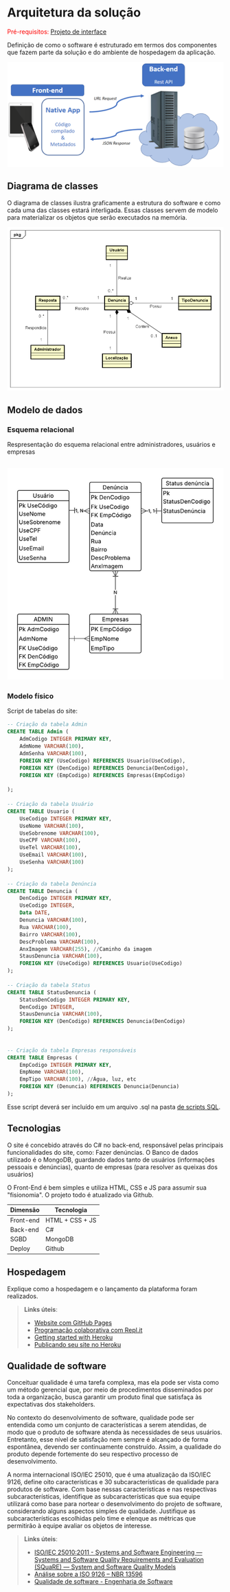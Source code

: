 # Arquitetura da solução

<span style="color:red">Pré-requisitos: <a href="04-Projeto-interface.md"> Projeto de interface</a></span>

Definição de como o software é estruturado em termos dos componentes que fazem parte da solução e do ambiente de hospedagem da aplicação.

![Arquitetura da Solução](images/arquitetura.png)

## Diagrama de classes

O diagrama de classes ilustra graficamente a estrutura do software e como cada uma das classes estará interligada. Essas classes servem de modelo para materializar os objetos que serão executados na memória.

![image](images/Diagrama_de_classes.png)

##  Modelo de dados

### Esquema relacional

Respresentação do esquema relacional entre administradores, usuários e empresas 
 
![Modelo Relacional](images/Diagrama_Entidade_Relacionamento.png)
---

### Modelo físico

Script de tabelas do site:

```sql
-- Criação da tabela Admin
CREATE TABLE Admin (
    AdmCodigo INTEGER PRIMARY KEY,
    AdmNome VARCHAR(100),
    AdmSenha VARCHAR(100),
    FOREIGN KEY (UseCodigo) REFERENCES Usuario(UseCodigo),
    FOREIGN KEY (DenCodigo) REFERENCES Denuncia(DenCodigo),
    FOREIGN KEY (EmpCodigo) REFERENCES Empresas(EmpCodigo)
    
);

-- Criação da tabela Usuário
CREATE TABLE Usuario (
    UseCodigo INTEGER PRIMARY KEY,
    UseNome VARCHAR(100),
    UseSobrenome VARCHAR(100),
    UseCPF VARCHAR(100),
    UseTel VARCHAR(100),
    UseEmail VARCHAR(100),
    UseSenha VARCHAR(100)
);

-- Criação da tabela Denúncia
CREATE TABLE Denuncia (
    DenCodigo INTEGER PRIMARY KEY,
    UseCodigo INTEGER,
    Data DATE,
    Denuncia VARCHAR(100),
    Rua VARCHAR(100),
    Bairro VARCHAR(100),
    DescProblema VARCHAR(100),
    AnxImagem VARCHAR(255), //Caminho da imagem
    StausDenuncia VARCHAR(100),
    FOREIGN KEY (UseCodigo) REFERENCES Usuario(UseCodigo)
);

-- Criação da tabela Status
CREATE TABLE StatusDenuncia (
    StatusDenCodigo INTEGER PRIMARY KEY,
    DenCodigo INTEGER,
    StausDenuncia VARCHAR(100),
    FOREIGN KEY (DenCodigo) REFERENCES Denuncia(DenCodigo)
);


-- Criação da tabela Empresas responsáveis
CREATE TABLE Empresas (
    EmpCodigo INTEGER PRIMARY KEY,
    EmpNome VARCHAR(100),
    EmpTipo VARCHAR(100), //Água, luz, etc
    FOREIGN KEY (Denuncia) REFERENCES Denuncia(Denuncia)
);
```
Esse script deverá ser incluído em um arquivo .sql na pasta [de scripts SQL](../src/db).


## Tecnologias

O site é concebido através do C# no back-end, responsável pelas principais funcionalidades do site, como: Fazer denúncias. O Banco de dados utilizado é o MongoDB, guardando dados tanto de usuários (informações pessoais e denúncias), quanto de empresas (para resolver as queixas dos usuários)

O Front-End é bem simples e utiliza HTML, CSS e JS para assumir sua "fisionomia". O projeto todo é atualizado via Github.


| **Dimensão**   | **Tecnologia**  |
| ---            | ---             |
| Front-end      | HTML + CSS + JS |
| Back-end       | C#        |
| SGBD           | MongoDB           |
| Deploy         | Github          |


## Hospedagem

Explique como a hospedagem e o lançamento da plataforma foram realizados.

> **Links úteis**:
> - [Website com GitHub Pages](https://pages.github.com/)
> - [Programação colaborativa com Repl.it](https://repl.it/)
> - [Getting started with Heroku](https://devcenter.heroku.com/start)
> - [Publicando seu site no Heroku](http://pythonclub.com.br/publicando-seu-hello-world-no-heroku.html)

## Qualidade de software

Conceituar qualidade é uma tarefa complexa, mas ela pode ser vista como um método gerencial que, por meio de procedimentos disseminados por toda a organização, busca garantir um produto final que satisfaça às expectativas dos stakeholders.

No contexto do desenvolvimento de software, qualidade pode ser entendida como um conjunto de características a serem atendidas, de modo que o produto de software atenda às necessidades de seus usuários. Entretanto, esse nível de satisfação nem sempre é alcançado de forma espontânea, devendo ser continuamente construído. Assim, a qualidade do produto depende fortemente do seu respectivo processo de desenvolvimento.

A norma internacional ISO/IEC 25010, que é uma atualização da ISO/IEC 9126, define oito características e 30 subcaracterísticas de qualidade para produtos de software. Com base nessas características e nas respectivas subcaracterísticas, identifique as subcaracterísticas que sua equipe utilizará como base para nortear o desenvolvimento do projeto de software, considerando alguns aspectos simples de qualidade. Justifique as subcaracterísticas escolhidas pelo time e elenque as métricas que permitirão à equipe avaliar os objetos de interesse.

> **Links úteis**:
> - [ISO/IEC 25010:2011 - Systems and Software Engineering — Systems and Software Quality Requirements and Evaluation (SQuaRE) — System and Software Quality Models](https://www.iso.org/standard/35733.html/)
> - [Análise sobre a ISO 9126 – NBR 13596](https://www.tiespecialistas.com.br/analise-sobre-iso-9126-nbr-13596/)
> - [Qualidade de software - Engenharia de Software](https://www.devmedia.com.br/qualidade-de-software-engenharia-de-software-29/18209)
